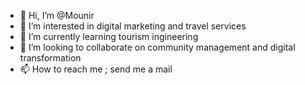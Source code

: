 - 👋 Hi, I’m @Mounir
- 👀 I’m interested in digital marketing and travel services
- 🌱 I’m currently learning tourism ingineering
- 💞️ I’m looking to collaborate on community management and digital transformation
- 📫 How to reach me ; send me a mail 

<!---
MouniR0011/MouniR0011 is a ✨ special ✨ repository because its `README.md` (this file) appears on your GitHub profile.
You can click the Preview link to take a look at your changes.
--->
